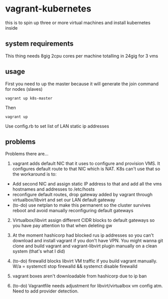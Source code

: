 # vagrant-kubernetes
this is to spin up three or more virtual machines and install kubernetes inside


## system requirements
This thing needs 8gig 2cpu cores per machine totalling in 24gig for 3 vms

## usage
First you need to up the master because it will generate the join command for nodes (slaves)

```
vagrant up k8s-master
```

Then

```
vagrant up
```
Use config.rb to set list of LAN static ip addresses

## problems

Problems there are... 

1) vagrant adds default NIC that it uses to configure and provision VMS. It configures default route to that NIC which is NAT. K8s can't use that so the workaround is to: 
- Add second NIC and assign static IP address to that and add all the vms hostnames and addresses to /etc/hosts
- reconfigure default routes, drop gateway added by vagrant through virtualbox/libvirt and set our LAN default gateway
- (to-do) use netplan to make this permanent so the cluster survives reboot and avoid manually reconfiguring default gateways

2) Virtualbox/libvirt assign different CIDR blocks to default gateways so you have pay attention to that when deleting gw

3) At the moment hashicorp had blocked rus ip addresses so you can't download and install vagrant if you don't have VPN. You might wanna git clone and build vagrant and vagrant-libvirt plugin manually on a clean system (that's what I did)

4) (to-do) firewalld blocks libvirt VM traffic if you build vagrant manually. W/a = systemctl stop firewalld && systemct disable firewalld

5) vagrant boxes aren't downloadable from hashicorp due to ip ban

6) (to-do) Vagrantfile needs adjustment for libvirt/virtualbox vm config atm. Need to add provider detection.